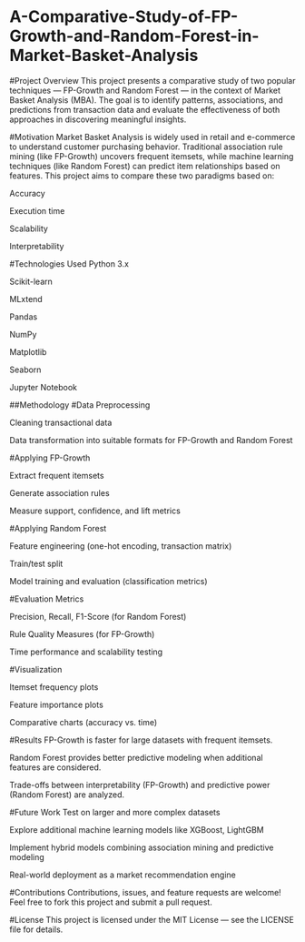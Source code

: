 # A-Comparative-Study-of-FP-Growth-and-Random-Forest-in-Market-Basket-Analysis
#Project Overview
This project presents a comparative study of two popular techniques — FP-Growth and Random Forest — in the context of Market Basket Analysis (MBA). The goal is to identify patterns, associations, and predictions from transaction data and evaluate the effectiveness of both approaches in discovering meaningful insights.

#Motivation
Market Basket Analysis is widely used in retail and e-commerce to understand customer purchasing behavior. Traditional association rule mining (like FP-Growth) uncovers frequent itemsets, while machine learning techniques (like Random Forest) can predict item relationships based on features. This project aims to compare these two paradigms based on:

Accuracy

Execution time

Scalability

Interpretability

#Technologies Used
Python 3.x

Scikit-learn

MLxtend

Pandas

NumPy

Matplotlib

Seaborn

Jupyter Notebook

##Methodology
#Data Preprocessing

Cleaning transactional data

Data transformation into suitable formats for FP-Growth and Random Forest

#Applying FP-Growth

Extract frequent itemsets

Generate association rules

Measure support, confidence, and lift metrics

#Applying Random Forest

Feature engineering (one-hot encoding, transaction matrix)

Train/test split

Model training and evaluation (classification metrics)

#Evaluation Metrics

Precision, Recall, F1-Score (for Random Forest)

Rule Quality Measures (for FP-Growth)

Time performance and scalability testing

#Visualization

Itemset frequency plots

Feature importance plots

Comparative charts (accuracy vs. time)

#Results
FP-Growth is faster for large datasets with frequent itemsets.

Random Forest provides better predictive modeling when additional features are considered.

Trade-offs between interpretability (FP-Growth) and predictive power (Random Forest) are analyzed.


#Future Work
Test on larger and more complex datasets

Explore additional machine learning models like XGBoost, LightGBM

Implement hybrid models combining association mining and predictive modeling

Real-world deployment as a market recommendation engine

#Contributions
Contributions, issues, and feature requests are welcome!
Feel free to fork this project and submit a pull request.

#License
This project is licensed under the MIT License — see the LICENSE file for details.
